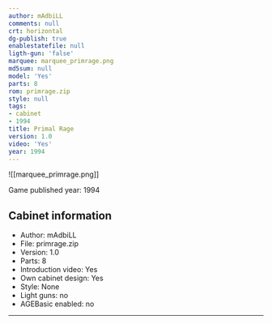```yaml
---
author: mAdbiLL
comments: null
crt: horizontal
dg-publish: true
enablestatefile: null
ligth-gun: 'false'
marquee: marquee_primrage.png
md5sum: null
model: 'Yes'
parts: 8
rom: primrage.zip
style: null
tags:
- cabinet
- 1994
title: Primal Rage
version: 1.0
video: 'Yes'
year: 1994
---
```


![[marquee_primrage.png]]

Game published year: 1994

## Cabinet information

- Author: mAdbiLL
- File: primrage.zip
- Version: 1.0
- Parts: 8
- Introduction video: Yes
- Own cabinet design: Yes
- Style: None
- Light guns: no
- AGEBasic enabled: no

---
